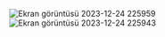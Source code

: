 ![Ekran görüntüsü 2023-12-24 225959](https://github.com/ErayKeles/Akka-ile-basit-bir-aktor-sistemi/assets/128937269/feafd9a1-1c40-4f30-a8fe-c7b350e7b96c)
![Ekran görüntüsü 2023-12-24 225943](https://github.com/ErayKeles/Akka-ile-basit-bir-aktor-sistemi/assets/128937269/ba2c84a5-ec3e-4228-ae00-4150e198a68f)

